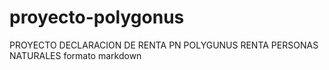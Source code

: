 # proyecto-polygonus
PROYECTO DECLARACION DE RENTA PN POLYGUNUS RENTA PERSONAS NATURALES 
formato markdown
